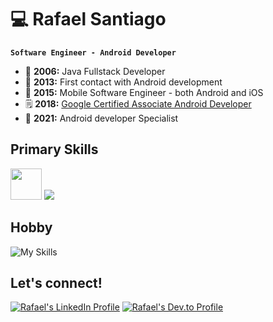 # 💻 Rafael Santiago
**`Software Engineer - Android Developer`**

- 🫣 **2006:** Java Fullstack Developer
- 👀 **2013:** First contact with Android development
- 📱 **2015:** Mobile Software Engineer - both Android and iOS
- 🗒️ **2018:** [Google Certified Associate Android Developer](https://www.credential.net/ea499f04-8229-4294-874b-0a7a0cf2b358#acc.Zzy5IxS2)
- 🎉 **2021:** Android developer Specialist

## Primary Skills
<img height="50" src="https://user-images.githubusercontent.com/25181517/117269608-b7dcfb80-ae58-11eb-8e66-6cc8753553f0.png"> ![](https://skillicons.dev/icons?i=kotlin,androidstudio,gradle&theme=dark)

## Hobby
![My Skills](https://skillicons.dev/icons?i=c,cpp,arduino,raspberrypi&theme=dark)

## Let's connect!
[![Rafael's LinkedIn Profile](https://skillicons.dev/icons?i=linkedin&theme=dark)](https://www.linkedin.com/in/rmxsantiago/)
[![Rafael's Dev.to Profile](https://skillicons.dev/icons?i=devto&theme=dark)](https://dev.to/rmxsantiago)
